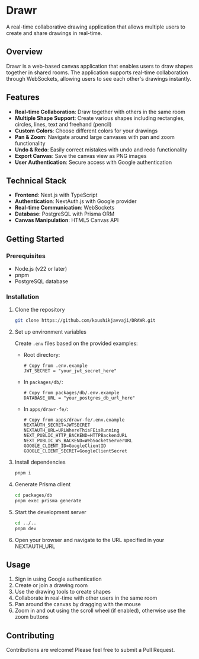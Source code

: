 # Drawr

A real-time collaborative drawing application that allows multiple users to create and share drawings in real-time.

## Overview

Drawr is a web-based canvas application that enables users to draw shapes together in shared rooms. The application supports real-time collaboration through WebSockets, allowing users to see each other's drawings instantly.

## Features

- **Real-time Collaboration**: Draw together with others in the same room
- **Multiple Shape Support**: Create various shapes including rectangles, circles, lines, text and freehand (pencil)
- **Custom Colors**: Choose different colors for your drawings
- **Pan & Zoom**: Navigate around large canvases with pan and zoom functionality
- **Undo & Redo**: Easily correct mistakes with undo and redo functionality
- **Export Canvas**: Save the canvas view as PNG images
- **User Authentication**: Secure access with Google authentication

## Technical Stack

- **Frontend**: Next.js with TypeScript
- **Authentication**: NextAuth.js with Google provider
- **Real-time Communication**: WebSockets
- **Database**: PostgreSQL with Prisma ORM
- **Canvas Manipulation**: HTML5 Canvas API

## Getting Started

### Prerequisites

- Node.js (v22 or later)
- pnpm
- PostgreSQL database

### Installation

1. Clone the repository

   ```bash
   git clone https://github.com/koushikjavvaji/DRAWR.git
   ```

2. Set up environment variables

   Create `.env` files based on the provided examples:

   - Root directory:
     ```
     # Copy from .env.example
     JWT_SECRET = "your_jwt_secret_here"
     ```
   - In `packages/db/`:
     ```
     # Copy from packages/db/.env.example
     DATABASE_URL = "your_postgres_db_url_here"
     ```
   - In `apps/drawr-fe/`:
     ```
     # Copy from apps/drawr-fe/.env.example
     NEXTAUTH_SECRET=JWTSECRET
     NEXTAUTH_URL=URLWhereThisFEisRunning
     NEXT_PUBLIC_HTTP_BACKEND=HTTPBackendURL
     NEXT_PUBLIC_WS_BACKEND=WebSocketServerURL
     GOOGLE_CLIENT_ID=GoogleClientID
     GOOGLE_CLIENT_SECRET=GoogleClientSecret
     ```

3. Install dependencies

   ```bash
   pnpm i
   ```

4. Generate Prisma client

   ```bash
   cd packages/db
   pnpm exec prisma generate
   ```

5. Start the development server

   ```bash
   cd ../..
   pnpm dev
   ```

6. Open your browser and navigate to the URL specified in your NEXTAUTH_URL

## Usage

1. Sign in using Google authentication
2. Create or join a drawing room
3. Use the drawing tools to create shapes
4. Collaborate in real-time with other users in the same room
5. Pan around the canvas by dragging with the mouse
6. Zoom in and out using the scroll wheel (if enabled), otherwise use the zoom buttons

## Contributing

Contributions are welcome! Please feel free to submit a Pull Request.

